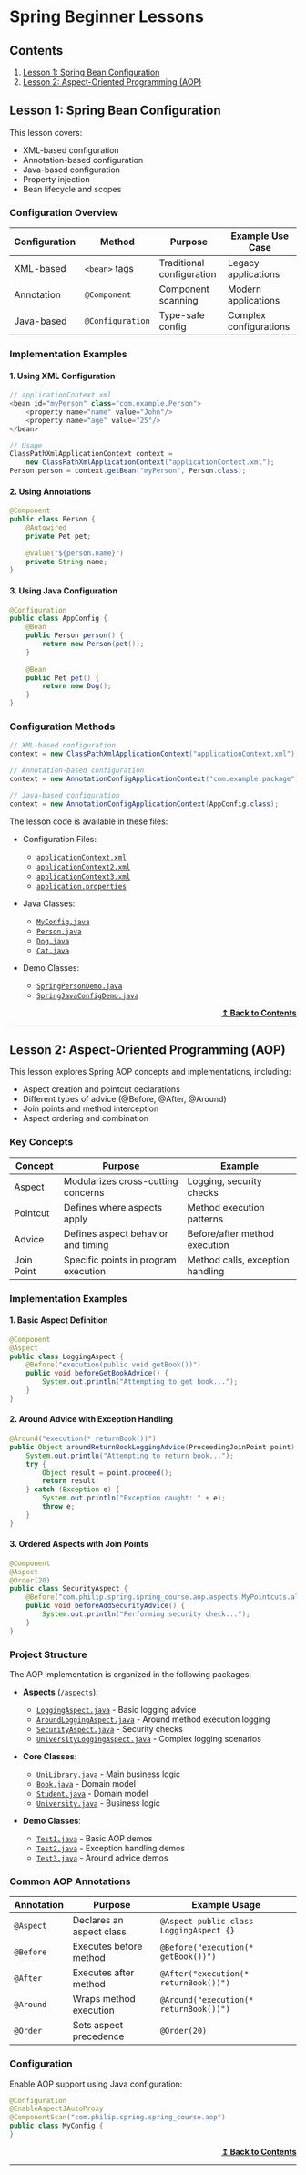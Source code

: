 # Spring Beginner Lessons

## Contents

1. [Lesson 1: Spring Bean Configuration](#lesson-1-spring-bean-configuration)
2. [Lesson 2: Aspect-Oriented Programming (AOP)](#lesson-2-aspect-oriented-programming-aop)

## Lesson 1: Spring Bean Configuration

This lesson covers:

- XML-based configuration
- Annotation-based configuration
- Java-based configuration
- Property injection
- Bean lifecycle and scopes

### Configuration Overview

| Configuration | Method | Purpose | Example Use Case |
|--------------|---------|---------|-----------------|
| XML-based | `<bean>` tags | Traditional configuration | Legacy applications |
| Annotation | `@Component` | Component scanning | Modern applications |
| Java-based | `@Configuration` | Type-safe config | Complex configurations |

### Implementation Examples

#### 1. Using XML Configuration

```java
// applicationContext.xml
<bean id="myPerson" class="com.example.Person">
    <property name="name" value="John"/>
    <property name="age" value="25"/>
</bean>

// Usage
ClassPathXmlApplicationContext context = 
    new ClassPathXmlApplicationContext("applicationContext.xml");
Person person = context.getBean("myPerson", Person.class);
```

#### 2. Using Annotations

```java
@Component
public class Person {
    @Autowired
    private Pet pet;
    
    @Value("${person.name}")
    private String name;
}
```

#### 3. Using Java Configuration

```java
@Configuration
public class AppConfig {
    @Bean
    public Person person() {
        return new Person(pet());
    }
    
    @Bean
    public Pet pet() {
        return new Dog();
    }
}
```

### Configuration Methods

```java
// XML-based configuration
context = new ClassPathXmlApplicationContext("applicationContext.xml");

// Annotation-based configuration
context = new AnnotationConfigApplicationContext("com.example.package");

// Java-based configuration
context = new AnnotationConfigApplicationContext(AppConfig.class);
```

The lesson code is available in these files:

- Configuration Files:
  - [`applicationContext.xml`](./spring_course/src/main/resources/applicationContext.xml)
  - [`applicationContext2.xml`](./spring_course/src/main/resources/applicationContext2.xml)
  - [`applicationContext3.xml`](./spring_course/src/main/resources/applicationContext3.xml)
  - [`application.properties`](./spring_course/src/main/resources/application.properties)

- Java Classes:
  - [`MyConfig.java`](./spring_course/src/main/java/com/philip/spring/spring_course/spring_introduction/MyConfig.java)
  - [`Person.java`](./spring_course/src/main/java/com/philip/spring/spring_course/spring_introduction/Person.java)
  - [`Dog.java`](./spring_course/src/main/java/com/philip/spring/spring_course/spring_introduction/Dog.java)
  - [`Cat.java`](./spring_course/src/main/java/com/philip/spring/spring_course/spring_introduction/Cat.java)

- Demo Classes:
  - [`SpringPersonDemo.java`](./spring_course/src/main/java/com/philip/spring/spring_course/spring_introduction/SpringPersonDemo.java)
  - [`SpringJavaConfigDemo.java`](./spring_course/src/main/java/com/philip/spring/spring_course/spring_introduction/SpringJavaConfigDemo.java)

<div align="right">
    <b><a href="#contents">↥ Back to Contents</a></b>
</div>

---

## Lesson 2: Aspect-Oriented Programming (AOP)

This lesson explores Spring AOP concepts and implementations, including:

- Aspect creation and pointcut declarations
- Different types of advice (@Before, @After, @Around)
- Join points and method interception
- Aspect ordering and combination

### Key Concepts

| Concept | Purpose | Example |
|---------|----------|---------|
| Aspect | Modularizes cross-cutting concerns | Logging, security checks |
| Pointcut | Defines where aspects apply | Method execution patterns |
| Advice | Defines aspect behavior and timing | Before/after method execution |
| Join Point | Specific points in program execution | Method calls, exception handling |

### Implementation Examples

#### 1. Basic Aspect Definition

```java
@Component
@Aspect
public class LoggingAspect {
    @Before("execution(public void getBook())")
    public void beforeGetBookAdvice() {
        System.out.println("Attempting to get book...");
    }
}
```

#### 2. Around Advice with Exception Handling

```java
@Around("execution(* returnBook())")
public Object aroundReturnBookLoggingAdvice(ProceedingJoinPoint point) throws Throwable {
    System.out.println("Attempting to return book...");
    try {
        Object result = point.proceed();
        return result;
    } catch (Exception e) {
        System.out.println("Exception caught: " + e);
        throw e;
    }
}
```

#### 3. Ordered Aspects with Join Points

```java
@Component
@Aspect
@Order(20)
public class SecurityAspect {
    @Before("com.philip.spring.spring_course.aop.aspects.MyPointcuts.allAddMethods()")
    public void beforeAddSecurityAdvice() {
        System.out.println("Performing security check...");
    }
}
```

### Project Structure

The AOP implementation is organized in the following packages:

- **Aspects** ([`/aspects`](./spring_course/src/main/java/com/philip/spring/spring_course/aop/aspects)):
  - [`LoggingAspect.java`](./spring_course/src/main/java/com/philip/spring/spring_course/aop/aspects/LoggingAspect.java) - Basic logging advice
  - [`AroundLoggingAspect.java`](./spring_course/src/main/java/com/philip/spring/spring_course/aop/aspects/AroundLoggingAspect.java) - Around method execution logging
  - [`SecurityAspect.java`](./spring_course/src/main/java/com/philip/spring/spring_course/aop/aspects/SecurityAspectOrderExecutingAndJoinPoint.java) - Security checks
  - [`UniversityLoggingAspect.java`](./spring_course/src/main/java/com/philip/spring/spring_course/aop/aspects/UniversityLoggingAspect.java) - Complex logging scenarios

- **Core Classes**:
  - [`UniLibrary.java`](./spring_course/src/main/java/com/philip/spring/spring_course/aop/UniLibrary.java) - Main business logic
  - [`Book.java`](./spring_course/src/main/java/com/philip/spring/spring_course/aop/Book.java) - Domain model
  - [`Student.java`](./spring_course/src/main/java/com/philip/spring/spring_course/aop/Student.java) - Domain model
  - [`University.java`](./spring_course/src/main/java/com/philip/spring/spring_course/aop/University.java) - Business logic

- **Demo Classes**:
  - [`Test1.java`](./spring_course/src/main/java/com/philip/spring/spring_course/aop/Test1.java) - Basic AOP demos
  - [`Test2.java`](./spring_course/src/main/java/com/philip/spring/spring_course/aop/Test2.java) - Exception handling demos
  - [`Test3.java`](./spring_course/src/main/java/com/philip/spring/spring_course/aop/Test3.java) - Around advice demos

### Common AOP Annotations

| Annotation | Purpose | Example Usage |
|------------|---------|---------------|
| `@Aspect` | Declares an aspect class | `@Aspect public class LoggingAspect {}` |
| `@Before` | Executes before method | `@Before("execution(* getBook())")` |
| `@After` | Executes after method | `@After("execution(* returnBook())")` |
| `@Around` | Wraps method execution | `@Around("execution(* returnBook())")` |
| `@Order` | Sets aspect precedence | `@Order(20)` |

### Configuration

Enable AOP support using Java configuration:

```java
@Configuration
@EnableAspectJAutoProxy
@ComponentScan("com.philip.spring.spring_course.aop")
public class MyConfig {
}
```

<div align="right">
    <b><a href="#contents">↥ Back to Contents</a></b>
</div>

---
